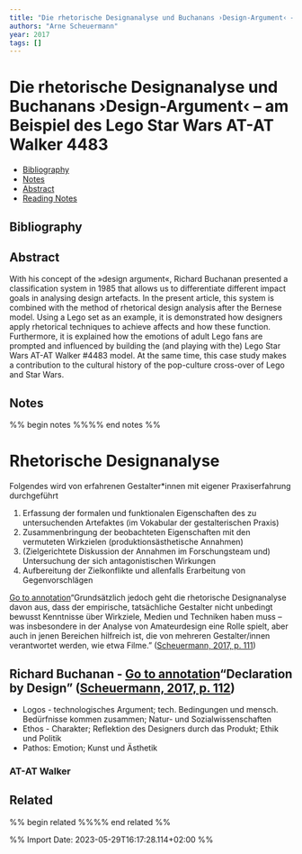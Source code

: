 ```yaml
---
title: "Die rhetorische Designanalyse und Buchanans ›Design-Argument‹ – am Beispiel des Lego Star Wars AT-AT Walker 4483"
authors: "Arne Scheuermann"
year: 2017
tags: []
---
```

# Die rhetorische Designanalyse und Buchanans ›Design-Argument‹ – am Beispiel des Lego Star Wars AT-AT Walker 4483

- [Bibliography](#bibliography)
- [Notes](#notes)
- [Abstract](#abstract)
- [Reading Notes](#reading-notes)

## Bibliography


## Abstract
With his concept of the »design argument«, Richard Buchanan presented a classification system in 1985 that allows us to differentiate different impact goals in analysing design artefacts. In the present article, this system is combined with the method of rhetorical design analysis after the Bernese model. Using a Lego set as an example, it is demonstrated how designers apply rhetorical techniques to achieve affects and how these function. Furthermore, it is explained how the emotions of adult Lego fans are prompted and influenced by building the (and playing with the) Lego Star Wars AT-AT Walker #4483 model. At the same time, this case study makes a contribution to the cultural history of the pop-culture cross-over of Lego and Star Wars.

## Notes
%% begin notes %%%% end notes %%
# Rhetorische Designanalyse

Folgendes wird von erfahrenen Gestalter*innen mit eigener Praxiserfahrung durchgeführt

1. Erfassung der formalen und funktionalen Eigenschaften des zu untersuchenden Artefaktes (im Vokabular der gestalterischen Praxis)
2. Zusammenbringung der beobachteten Eigenschaften mit den vermuteten Wirkzielen (produktionsästhetische Annahmen)
3. (Zielgerichtete Diskussion der Annahmen im Forschungsteam und) Untersuchung der sich antagonistischen Wirkungen
4. Aufbereitung der Zielkonflikte und allenfalls Erarbeitung von Gegenvorschlägen

[Go to annotation](zotero://open-pdf/library/items/UTNGF32N?page=111&annotation=TCJL7V9D)“Grund­sätzlich jedoch geht die rhetorische Designanalyse davon aus, dass der empirische, tatsächliche Gestalter nicht unbedingt bewusst Kenntnisse über Wirkziele, Medien und Techniken haben muss – was insbesondere in der Analyse von Amateurdesign eine Rolle spielt, aber auch in jenen Bereichen hilfreich ist, die von mehreren Gestal­ter/innen verantwortet werden, wie etwa Filme.” ([Scheuermann, 2017, p. 111](zotero://select/library/items/2IAJAQM7))

## Richard Buchanan - [Go to annotation](zotero://open-pdf/library/items/UTNGF32N?page=112&annotation=undefined)“Declaration by Design” ([Scheuermann, 2017, p. 112](zotero://select/library/items/2IAJAQM7))

- Logos - technologisches Argument; tech. Bedingungen und mensch. Bedürfnisse kommen zusammen; Natur- und Sozialwissenschaften
- Ethos - Charakter; Reflektion des Designers durch das Produkt; Ethik und Politik
- Pathos: Emotion; Kunst und Ästhetik

### AT-AT Walker

## Related
%% begin related %%%% end related %%

%% Import Date: 2023-05-29T16:17:28.114+02:00 %%
